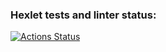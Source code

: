 ### Hexlet tests and linter status:
[![Actions Status](https://github.com/artbodrov/java-project-71/workflows/hexlet-check/badge.svg)](https://github.com/artbodrov/java-project-71/actions)